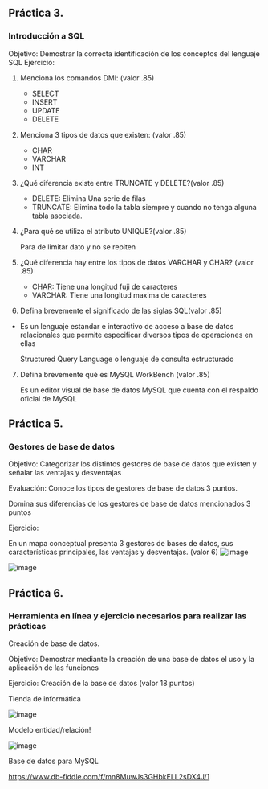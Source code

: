 ## Práctica 3.
### Introducción a SQL
Objetivo: Demostrar la correcta identificación de los conceptos del lenguaje SQL
Ejercicio:

1. Menciona los comandos DMl: (valor .85)


     *  SELECT
     *  INSERT
     *  UPDATE
     *  DELETE
        
2. Menciona 3 tipos de datos que existen: (valor .85)
     * CHAR
     * VARCHAR
     * INT

3. ¿Qué diferencia existe entre TRUNCATE y DELETE?(valor .85)
     * DELETE: Elimina Una serie de filas 
     * TRUNCATE: Elimina todo  la tabla siempre y cuando no tenga alguna tabla asociada.
       
4. ¿Para qué se utiliza el atributo UNIQUE?(valor .85)


   Para de limitar dato  y no se repiten
      
      
5. ¿Qué diferencia hay entre los tipos de datos VARCHAR y CHAR? (valor .85)


      * CHAR: Tiene una longitud fuji de caracteres
      * VARCHAR: Tiene una longitud maxima de caracteres

6. Defina brevemente el significado de las siglas SQL(valor .85)

  * Es un lenguaje estandar e interactivo de acceso a base de datos relacionales que permite especificar diversos tipos de       operaciones en ellas


    Structured Query Language o lenguaje de consulta estructurado

7. Defina brevemente qué es MySQL WorkBench (valor .85)


   Es un editor visual de base de datos MySQL que cuenta con el respaldo oficial de MySQL
## Práctica 5.
### Gestores de base de datos

Objetivo: Categorizar los distintos gestores de base de datos que existen y señalar las
ventajas y desventajas

Evaluación: Conoce los tipos de gestores de base de datos 3 puntos.

Domina sus diferencias de los gestores de base de datos mencionados 3 puntos

Ejercicio:

En un mapa conceptual presenta 3 gestores de bases de datos, sus características
principales, las ventajas y desventajas. (valor 6)
 ![image](https://user-images.githubusercontent.com/101213081/175699780-495094f6-ce01-4c01-9c6f-f6263b035f80.png)


![image](https://user-images.githubusercontent.com/91554777/170415427-e2b7321b-a97f-43b0-ac24-6e506c307e6b.png)

## Práctica 6.
### Herramienta en línea y ejercicio necesarios para realizar las prácticas

Creación de base de datos.

Objetivo: Demostrar mediante la creación de una base de datos el uso y la aplicación de
las funciones

Ejercicio: Creación de la base de datos (valor 18 puntos)

Tienda de informática

![image](https://user-images.githubusercontent.com/91554777/170415101-717bca19-3644-46a9-8a57-8d5940c5d283.png)




Modelo entidad/relación!

 ![image](https://user-images.githubusercontent.com/101213081/175656437-a6190400-a76d-4f90-b123-36e5fb7c7abc.png)


Base de datos para MySQL
  
  https://www.db-fiddle.com/f/mn8MuwJs3GHbkELL2sDX4J/1
